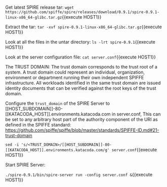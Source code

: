 Get latest SPIRE release tar:
 `wget https://github.com/spiffe/spire/releases/download/0.9.1/spire-0.9.1-linux-x86_64-glibc.tar.gz`{{execute HOST1}}

Extract the tar:
`tar -xvf spire-0.9.1-linux-x86_64-glibc.tar.gz`{{execute HOST1}}

Look at all the files in the untar directory:
`ls -lrt spire-0.9.1`{{execute HOST1}}

Look at the server configuration file:
`cat server.conf`{{execute HOST1}}

The TRUST DOMAIN:
The trust domain corresponds to the trust root of a system. A trust domain could represent an individual, organization, environment or department running their own independent SPIFFE infrastructure. All workloads identified in the same trust domain are issued identity documents that can be verified against the root keys of the trust domain.

Configure the `trust_domain` of the SPIRE Server to [[HOST_SUBDOMAIN]]-80-[[KATACODA_HOST]].environments.katacoda.com in server.conf, This can be set to any arbitrary host part of the authority component of the URI as defined in the SPIFFE standard: https://github.com/spiffe/spiffe/blob/master/standards/SPIFFE-ID.md#21-trust-domain

`sed -i 's/<TRUST_DOMAIN>/[[HOST_SUBDOMAIN]]-80-[[KATACODA_HOST]].environments.katacoda.com/g' server.conf`{{execute HOST1}}

Start SPIRE Server:

`./spire-0.9.1/bin/spire-server run -config server.conf &`{{execute HOST1}}